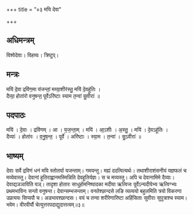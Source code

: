 +++
title = "०३ मयि देवा"

+++
## अधिमन्त्रम्
विश्वेदेवाः। विहव्यः। त्रिष्टुप्।

## मन्त्रः
मयि॑ दे॒वा द्रवि॑ण॒मा य॑जन्तां॒ मय्या॒शीर॑स्तु॒ मयि॑ दे॒वहू॑तिः ।  
दैव्या॒ होता॑रो वनुषन्त॒ पूर्वेऽरि॑ष्टाः स्याम त॒न्वा॑ सु॒वीराः॑ ॥

## पदपाठः
मयि॑ । दे॒वाः । द्रवि॑णम् । आ । य॒ज॒न्ता॒म् । मयि॑ । आ॒ऽशीः । अ॒स्तु॒ । मयि॑ । दे॒वऽहू॑तिः ।  
दैव्याः॑ । होता॑रः । व॒नु॒ष॒न्त॒ । पूर्वे॑ । अरि॑ष्टाः । स्या॒म । त॒न्वा॑ । सु॒ऽवीराः॑ ॥

## भाष्यम्
देवाः सर्वे द्रविणं धनं मयि स्तोतर्या यजन्ताम्। गमयन्तु। मह्यं ददत्वित्यर्थः। तथाशीराशंसनीयं यज्ञफलं च मय्येवास्तु। देवानां हूतिराह्वानमस्मिन्निति देवहूतिर्यज्ञः। स च मय्यस्तु। अपि च देवानामिमे दैव्याः। देवाद्यञञाविति यञ्। तादृशा होतारः साधुहोमनिष्पादका मदीया ऋत्विजः पूर्वेऽन्यदीयेभ्य ऋत्विग्भ्यः प्रथमभाविनः सन्तो वनुषन्त। देवान्सम्भजन्ताम्। वनतेश्छान्दसे लङि व्यत्ययो बहुलमिति त्रयो विकरणा उप्रत्ययः सिप्यपौ च। अडभावश्छान्दसः। वयं च तन्वा शरीरेणारिष्टा अहिंसिताः सुवीराः सुपुत्राश्च स्याम। भवेम। वीरवीर्यौ चेत्युत्तरपदाद्युदात्तत्वम्॥३॥